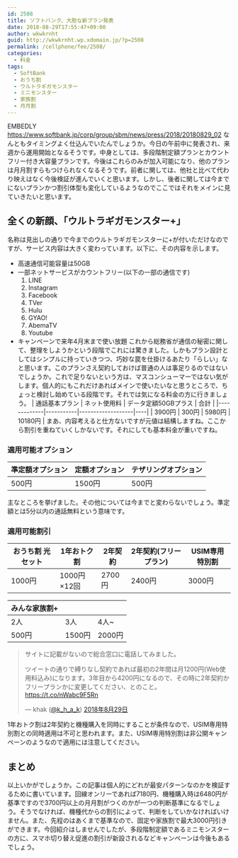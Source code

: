 ```yaml
---
id: 2508
title: ソフトバンク、大胆な新プラン発表
date: 2018-08-29T17:55:47+09:00
author: wkwkrnht
guid: http://wkwkrnht.wp.xdomain.jp/?p=2508
permalink: /cellphone/fee/2508/
categories:
  - 料金
tags:
  - SoftBank
  - おうち割
  - ウルトラギガモンスター
  - ミニモンスター
  - 家族割
  - 月月割
---
```

EMBEDLY https://www.softbank.jp/corp/group/sbm/news/press/2018/20180829_02
なんともタイミングよく仕込んでいたんでしょうか。今日の午前中に発表され、来週から運用開始となるそうです。中身としては、多段階制定額プランとカウントフリー付き大容量プランです。今後はこれらのみが加入可能になり、他のプランは月月割すらもつけられなくなるそうです。前者に関しては、他社と比べて代わり映えはなく今後検証が進んでいくと思います。しかし、後者に関しては今までにないプランかつ割引体型も変化しているようなのでここではそれをメインに見ていきたいと思います。

## 全くの新顔、「ウルトラギガモンスター+」

名称は見出しの通りで今までのウルトラギガモンスターに+が付いただけなのですが、サービス内容は大きく変わっています。以下に、その内容を示します。
  * 高速通信可能容量は50GB
  * 一部ネットサービスがカウントフリー(以下の一部の通信です)
      1. LINE
      2. Instagram
      3. Facebook
      4. TVer
      5. Hulu
      6. GYAO!
      7. AbemaTV
      8. Youtube
  * キャンペーンで来年4月末まで使い放題
これから総務省が通信の秘密に関して、整理をしようかという段階でこれには驚きました。しかもプラン設計としてはシンプルに持っていきつつ、巧妙な罠を仕掛けるあたり「らしい」なと思います。このプランさえ契約しておけば普通の人は事足りるのではないでしょうか。これで足りないという方は、マスコンシューマーではない気がします。個人的にもこれだけあればメインで使いたいなと思うところで、ちょっと検討し始めている段階です。それでは気になる料金の方に行きましょう。
| 通話基本プラン | ネット使用料 | データ定額50GBプラス | 合計 |
|-------------|-----------|-------------------|----|
| 3900円 | 300円 | 5980円 | 10180円 |
まあ、内容考えると仕方ないですが元値は結構しますね。ここから割引を重ねていくしかないです。それにしても基本料金が重いですね。

### 適用可能オプション

| 準定額オプション | 定額オプション | テザリングオプション |
|---------------|-------------|------------------|
| 500円 | 1500円 | 500円 |
主なところを挙げました。その他については今までと変わらないでしょう。準定額とは5分以内の通話無料という意味です。

### 適用可能割引

| おうち割 光セット | 1年おトク割 | 2年契約 | 2年契約(フリープラン) | USIM専用特別割 |
|----------------|-----------|------|-------------------|-------------|
| 1000円 | 1000円×12回 | 2700円 | 2400円 | 3000円 |

| みんな家族割+ | | |
|------------|-|-|
| 2人 | 3人 | 4人~ |
| 500円 | 1500円 | 2000円 |

<blockquote class="twitter-tweet" data-lang="ja">
  <p lang="ja" dir="ltr">
    サイトに記載がないので総合窓口に電話してみました。
  </p>
  <p>
    ツイートの通りで縛りなし契約であれば最初の2年間は月1200円(Web使用料込み)になります。3年目から4200円になるので、その時に2年契約かフリープランかに変更してください、とのこと。<a href="https://t.co/nWabc9F5Rn">https://t.co/nWabc9F5Rn</a>
  </p>
  <p>
    &mdash; khak (<a href="http://twitter.com/k_h_a_k" target="_blank" rel="noopener nofollow">@k_h_a_k</a>) <a href="https://twitter.com/k_h_a_k/status/1034667153905999872?ref_src=twsrc%5Etfw">2018年8月29日</a>
  </p>
</blockquote>

1年おトク割は2年契約と機種購入を同時にすることが条件なので、USIM専用特別割との同時適用は不可と思われます。また、USIM専用特別割は非公開キャンペーンのようなので適用には注意してください。

## まとめ

以上いかがでしょうか。この記事は個人的にどれが最安パターンなのかを検証するために書いています。回線オンリーであれば7180円、機種購入時は6480円が基準ですので3700円以上の月月割がつくのかが一つの判断基準になるでしょう。そうでなければ、機種代からの割引によって、判断をしていかなければいけません。また、先程のはあくまで基準なので、固定や家族割で最大3000円引きができます。今回紹介はしませんでしたが、多段階制定額であるミニモンスターの方に、スマホ切り替え促進の割引が新設されるなどキャンペーンは今後もあるでしょう。